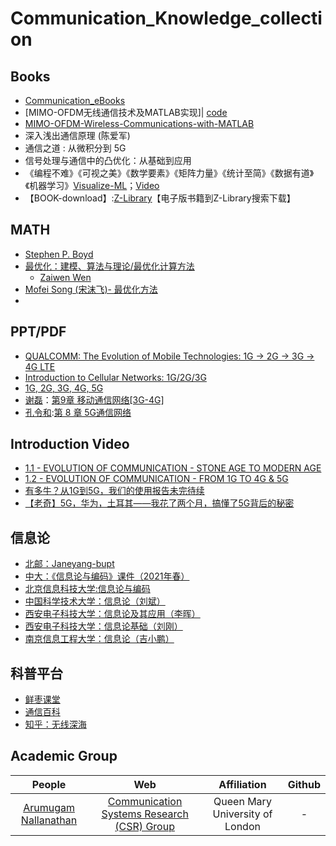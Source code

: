# Communication_Knowledge_collection

## Books
- [Communication_eBooks](https://github.com/TianLin0509/Communication_eBooks)
- [MIMO-OFDM无线通信技术及MATLAB实现]| [code](https://github.com/LyricYang/MIMO_OFDM)
- [MIMO-OFDM-Wireless-Communications-with-MATLAB](https://github.com/yang69/MIMO-OFDM-Wireless-Communications-with-MATLAB)
- 深入浅出通信原理 (陈爱军)
- 通信之道 : 从微积分到 5G
- 信号处理与通信中的凸优化：从基础到应用
- 《编程不难》《可视之美》《数学要素》《矩阵力量》《统计至简》《数据有道》《机器学习》[Visualize-ML](https://github.com/Visualize-ML)；[Video](https://space.bilibili.com/513194466)
- 【BOOK-download】:[Z-Library](https://zh.z-lib.gs/)【电子版书籍到Z-Library搜索下载】

## MATH
- [Stephen P. Boyd](https://web.stanford.edu/~boyd/)
- [最优化：建模、算法与理论/最优化计算方法](http://faculty.bicmr.pku.edu.cn/~wenzw/optbook.html)
  - [Zaiwen Wen](http://faculty.bicmr.pku.edu.cn/~wenzw/index.html)
- [Mofei Song (宋沫飞)- 最优化方法](https://palm.seu.edu.cn/smf/)
- 

## PPT/PDF
- [QUALCOMM: The Evolution of Mobile Technologies: 1G -> 2G -> 3G -> 4G LTE](https://www.qualcomm.com/content/dam/qcomm-martech/dm-assets/documents/the_evolution_of_mobile_technologies-wireless-networks.pdf)
- [Introduction to Cellular Networks: 1G/2G/3G](https://www.cse.wustl.edu/~jain/cse574-20/ftp/j_16cel.pdf)
- [1G, 2G, 3G, 4G, 5G](https://its-wiki.no/images/c/c8/From_1G_to_5G_Simon.pdf)
- [谢磊](https://cs.nju.edu.cn/lxie/IOT/index.psp)：[第9章 移动通信网络[3G-4G]](https://cs.nju.edu.cn/lxie/IOT/Ch9.pdf)
- [孔令和](https://www.cs.sjtu.edu.cn/~linghe.kong/index.html):[第 8 章 5G通信网络](https://www.cs.sjtu.edu.cn/~linghe.kong/CS339/Download/5G.pdf)

## Introduction Video
- [1.1 - EVOLUTION OF COMMUNICATION - STONE AGE TO MODERN AGE](https://www.youtube.com/watch?v=oxTUC5I22LU)
- [1.2 - EVOLUTION OF COMMUNICATION - FROM 1G TO 4G & 5G](https://www.youtube.com/watch?v=2nsEAw_SirQ)
- [有多牛？从1G到5G，我们的使用报告未完待续](https://www.bilibili.com/video/BV1Cv4y1N7nG/?spm_id_from=333.337.search-card.all.click&vd_source=c285a47852f4b63fa36527fb012c7254)
- [【老奇】5G，华为，土耳其——我花了两个月，搞懂了5G背后的秘密](https://www.bilibili.com/video/BV1fq4y1g7hq/?spm_id_from=333.337.search-card.all.click&vd_source=c285a47852f4b63fa36527fb012c7254)

## 信息论

- [北邮：Janeyang-bupt](https://space.bilibili.com/453434943)
- [中大：《信息论与编码》课件（2021年春）](https://cse.sysu.edu.cn/coin/ITC.html)
- [北京信息科技大学:信息论与编码](http://mooc1.chaoxing.com/course/214414429.html?edit=false&articleId=222557623)
- [中国科学技术大学：信息论（刘斌）](https://faculty.ustc.edu.cn/flowice/zh_CN/zdylm/679092)
- [西安电子科技大学：信息论及其应用（李晖）](https://mooc1.chaoxing.com/mooc-ans/course/222454433.html)
- [西安电子科技大学：信息论基础（刘刚）](https://mooc1.chaoxing.com/mooc-ans/course/222384717.html)
- [南京信息工程大学：信息论（吉小鹏）](https://jixiaopeng.github.io/infotheory.html)

## 科普平台
- [鲜枣课堂](http://212.64.71.66/)
- [通信百科](http://www.ictbaike.com/)
- [知乎：无线深海](https://www.zhihu.com/people/fu-you-cai-cai)


## Academic Group
| People | Web | Affiliation | Github |
| :---: | :---: | :---: | :---: |
| [Arumugam Nallanathan](https://scholar.google.com/citations?user=PUSZggsAAAAJ&hl=en) | [Communication Systems Research (CSR) Group](https://csr.eecs.qmul.ac.uk/) | Queen Mary University of London | - |